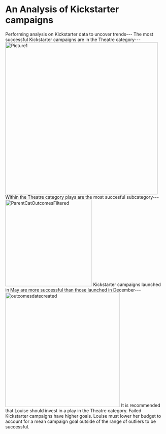# An Analysis of Kickstarter campaigns 
Performing analysis on Kickstarter data to uncover trends---
The most successful Kickstarter campaigns are in the Theatre category---
<img width="480" alt="Picture1" src="https://user-images.githubusercontent.com/72039212/95019117-3bb3d880-0629-11eb-9fca-aa8f5d441d35.png">
Within the Theatre category plays are the most succesful subcategory---
<img width="273" alt="ParentCatOutcomesFiltered" src="https://user-images.githubusercontent.com/72039212/95019230-c1378880-0629-11eb-90c6-ba91d8139340.png">
Kickstarter campaigns launched in May are more successful than those launched in December---
<img width="361" alt="outcomesdatecreated" src="https://user-images.githubusercontent.com/72039212/95019282-15426d00-062a-11eb-8e03-726bbcbb9882.png">
It is recommended that Louise should invest in a play in the Theatre category.  Failed Kickstarter campaigns have higher goals. Louise must lower her budget to account for a mean campaign goal outside of the range of outliers to be successful. 
